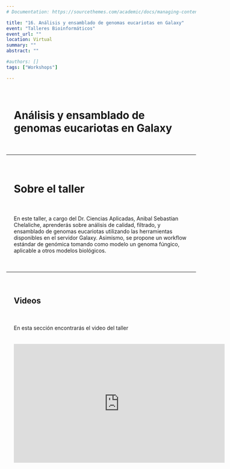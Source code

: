 ```yaml
---
# Documentation: https://sourcethemes.com/academic/docs/managing-content/

title: "16. Análisis y ensamblado de genomas eucariotas en Galaxy"
event: "Talleres Bioinformáticos"
event_url: ""
location: Virtual
summary: ""
abstract: ""

#authors: []
tags: ["Workshops"]

---
```

<div style="display: grid; grid-template-columns: 1fr; gap: 20px; padding: 20px;">

# Análisis y ensamblado de genomas eucariotas en Galaxy

</div>

--- 

<div style="display: grid; grid-template-columns: 1fr; gap: 20px; padding: 20px;">

# Sobre el taller 

En este taller, a cargo del Dr. Ciencias Aplicadas, Anibal Sebastian Chelaliche, aprenderás sobre análisis de calidad, filtrado, y ensamblado de genomas eucariotas utilizando las herramientas disponibles en el servidor Galaxy. Asimismo, se propone un workflow estándar de genómica tomando como modelo un genoma fúngico, aplicable a otros modelos biológicos.


</div>
</div>


--- 

<div style="display: grid; grid-template-columns: 1fr; gap: 20px; padding: 20px;">

## Videos
En esta sección encontrarás el video del taller

<iframe width="560" height="315" src="https://www.youtube.com/embed/Meq0PycD48M?si=k8GWiIa16DbuD_qL" title="YouTube video player" frameborder="0" allow="accelerometer; autoplay; clipboard-write; encrypted-media; gyroscope; picture-in-picture; web-share" referrerpolicy="strict-origin-when-cross-origin" allowfullscreen></iframe>